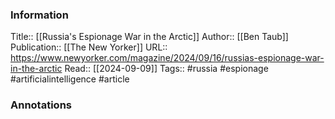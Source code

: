
### Information
Title:: [[Russia's Espionage War in the Arctic]]
Author:: [[Ben Taub]]
Publication:: [[The New Yorker]]
URL:: https://www.newyorker.com/magazine/2024/09/16/russias-espionage-war-in-the-arctic
Read:: [[2024-09-09]]
Tags:: #russia #espionage #artificialintelligence 
#article

### Annotations
